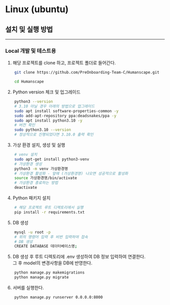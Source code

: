 # Linux (ubuntu)

## 설치 및 실행 방법
---
### Local 개발 및 테스트용
1. 해당 프로젝트를 clone 하고, 프로젝트 폴더로 들어간다.
```bash
    git clone https://github.com/PreOnboarding-Team-C/Humanscape.git
```
```bash
    cd Humanscape
```

2. Python version 체크 및 업그레이드
```bash
    python3 --version
    # 3.10 아닐 경우 아래의 방법으로 업그레이드
    sudo apt install software-properties-common -y
    sudo add-apt-repository ppa:deadsnakes/ppa -y
    sudo apt install python3.10 -y
    # 버전 확인
    sudo python3.10 --version
    # 정상적으로 진행되었다면 3.10.0 출력 확인
```

3. 가상 환경 설치, 생성 및 실행
```bash
    # venv 설치
    sudo apt-get install python3-venv
    # 가상환경 생성
    python3 -m venv 가상환경명
    # 가상환경 활성화 - 앞에 (가상환경명) 나오면 성공적으로 활성화
    source 가상환경명/bin/activate
    # 가상환경 종료하는 방법
    deactivate
```

4. Python 패키지 설치
```bash
    # 해당 프로젝트 루트 디렉토리에서 실행
    pip install -r requirements.txt
```

5. DB 생성
```bash
    mysql -u root -p
    # 위의 명령어 입력 후 비번 입력하여 접속
    # DB 생성
    CREATE DATABASE 데이터베이스명;
```

5. DB 생성 후 루트 디렉토리에 .env 생성하여 DB 정보 입력하여 연결한다.  
그 후 model의 변경사항을 DB에 반영한다.
```bash
    python manage.py makemigrations
    python manage.py migrate
```

6. 서버를 실행한다.
```bash
    python manage.py runserver 0.0.0.0:8000
```

